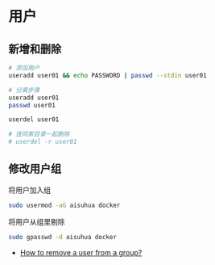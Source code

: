 # 用户

## 新增和删除

```sh
# 添加用户
useradd user01 && echo PASSWORD | passwd --stdin user01

# 分离步骤
useradd user01
passwd user01

userdel user01

# 连同家目录一起删除
# userdel -r user01
```

## 修改用户组

将用户加入组

```sh
sudo usermod -aG aisuhua docker
```

将用户从组里剔除

```sh
sudo gpasswd -d aisuhua docker
```

- [How to remove a user from a group?](https://askubuntu.com/questions/80115/how-to-remove-a-user-from-a-group)
